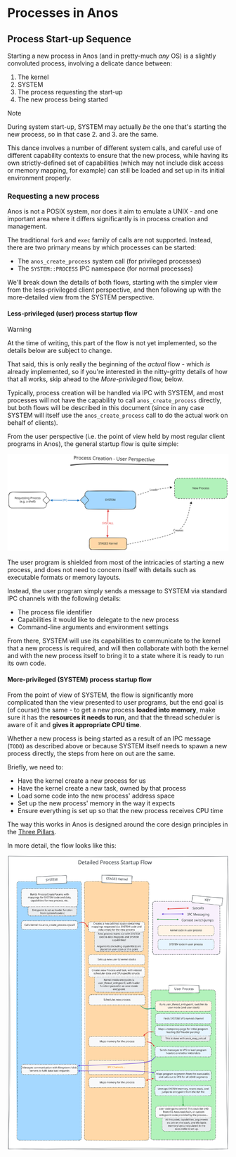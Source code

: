 # Processes in Anos

## Process Start-up Sequence

Starting a new process in Anos (and in pretty-much _any_ OS) is a 
slightly convoluted process, involving a delicate dance between:

1. The kernel
2. SYSTEM
3. The process requesting the start-up
4. The new process being started

> [!NOTE]
> During system start-up, SYSTEM may actually _be_ the one that's
> starting the new process, so in that case 2. and 3. are the same.

This dance involves a number of different system calls, and careful
use of different capability contexts to ensure that the new process,
while having its own strictly-defined set of capabilities (which may
not include disk access or memory mapping, for example) can still be
loaded and set up in its initial environment properly.

### Requesting a new process

Anos is not a POSIX system, nor does it aim to emulate a UNIX - and
one important area where it differs significantly is in process 
creation and management. 

The traditional `fork` and `exec` family of calls are not supported.
Instead, there are two primary means by which processes can be
started:

* The `anos_create_process` system call (for privileged processes)
* The `SYSTEM::PROCESS` IPC namespace (for normal processes)

We'll break down the details of both flows, starting with the simpler
view from the less-privileged client perspective, and then following
up with the more-detailed view from the SYSTEM perspective.

#### Less-privileged (user) process startup flow

> [!WARNING]
> At the time of writing, this part of the flow is not yet 
> implemented, so the details below are subject to change.
> 
> That said, this is only really the beginning of the _actual_ 
> flow - which _is_ already implemented, so if you're interested
> in the nitty-gritty details of how that all works, skip ahead
> to the _More-privileged_ flow, below.

Typically, process creation will be handled via IPC with SYSTEM, 
and most processes will not have the capability to call 
`anos_create_process` directly, but both flows will be described
in this document (since in any case SYSTEM will itself use the 
`anos_create_process` call to do the actual work on behalf of clients).

From the user perspective (i.e. the point of view held by most 
regular client programs in Anos), the general startup flow is 
quite simple:

![Process Startup - User Perspective](../images/diagrams/Process%20Creation%20-%20User%20Perspective.svg)

The user program is shielded from most of the intricacies of
starting a new process, and does not need to concern itself 
with details such as executable formats or memory layouts.

Instead, the user program simply sends a message to SYSTEM via
standard IPC channels with the following details:

* The process file identifier
* Capabilities it would like to delegate to the new process
* Command-line arguments and environment settings

From there, SYSTEM will use its capabilities to communicate to
the kernel that a new process is required, and will then 
collaborate with both the kernel and with the new process
itself to bring it to a state where it is ready to run 
its own code.

#### More-privileged (SYSTEM) process startup flow

From the point of view of SYSTEM, the flow is significantly
more complicated than the view presented to user programs, 
but the end goal is (of course) the same - to get a new 
process **loaded into memory**, make sure it has the **resources
it needs to run**, and that the thread scheduler is aware of
it and **gives it appropriate CPU time**.

Whether a new process is being started as a result of an IPC
message (`TODO`) as described above or because SYSTEM itself
needs to spawn a new process directly, the steps from here on
out are the same.

Briefly, we need to:

* Have the kernel create a new process for us
* Have the kernel create a new task, owned by that process
* Load some code into the new process' address space
* Set up the new process' memory in the way it expects
* Ensure everything is set up so that the new process receives CPU time

The way this works in Anos is designed around the core 
design principles in the [Three Pillars](ThreePillars.md).

In more detail, the flow looks like this:

![Detailed Process Startup Flow](../images/diagrams/Process%20Creation%20-%20System%20Perspective.svg)









